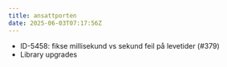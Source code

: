 ```yaml
---
title: ansattporten
date: 2025-06-03T07:17:56Z
---
```

- ID-5458: fikse millisekund vs sekund feil på levetider (#379)
- Library upgrades


